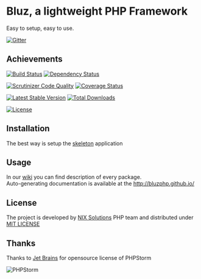 Bluz, a lightweight PHP Framework
=================================
Easy to setup, easy to use.

[![Gitter](https://badges.gitter.im/Join%20Chat.svg)](https://gitter.im/bluzphp/main)

## Achievements

[![Build Status](https://secure.travis-ci.org/bluzphp/framework.png?branch=master)](https://travis-ci.org/bluzphp/framework)
[![Dependency Status](https://www.versioneye.com/php/bluzphp:framework/badge.png)](https://www.versioneye.com/php/bluzphp:framework)

[![Scrutinizer Code Quality](https://scrutinizer-ci.com/g/bluzphp/framework/badges/quality-score.png?s=4fb36e6e0c742699777d2586ed14a0063a55ca62)](https://scrutinizer-ci.com/g/bluzphp/framework/)
[![Coverage Status](https://coveralls.io/repos/bluzphp/framework/badge.png?branch=master)](https://coveralls.io/r/bluzphp/framework?branch=master)

[![Latest Stable Version](https://poser.pugx.org/bluzphp/framework/v/stable.png)](https://packagist.org/packages/bluzphp/framework)
[![Total Downloads](https://poser.pugx.org/bluzphp/framework/downloads.png)](https://packagist.org/packages/bluzphp/framework)

[![License](https://poser.pugx.org/bluzphp/framework/license.svg)](https://packagist.org/packages/bluzphp/framework)

## Installation

The best way is setup the [skeleton][1] application

## Usage

In our [wiki][2] you can find description of every package.  
Auto-generating documentation is available at the http://bluzphp.github.io/

## License

The project is developed by [NIX Solutions][3] PHP team and distributed under [MIT LICENSE][4]

## Thanks

Thanks to [Jet Brains][5] for opensource license of PHPStorm

![PHPStorm](https://www.jetbrains.com/phpstorm/documentation/docs/logo_phpstorm.png)

[1]: https://github.com/bluzphp/skeleton
[2]: https://github.com/bluzphp/framework/wiki
[3]: http://nixsolutions.com
[4]: https://raw.github.com/bluzphp/framework/master/LICENSE.md
[5]: https://www.jetbrains.com/
